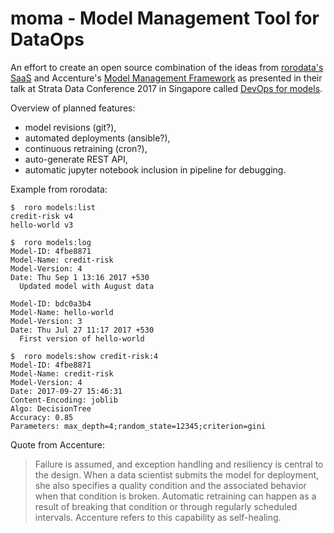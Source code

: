 # moma - Model Management Tool for DataOps

An effort to create an open source combination of the ideas from [rorodata's SaaS](http://www.rorodata.com/) and Accenture's [Model Management Framework](https://www.accenture.com/us-en/insight-improved-automated-analytics) as presented in their talk at Strata Data Conference 2017 in Singapore called [DevOps for models](https://conferences.oreilly.com/strata/strata-sg/public/schedule/detail/62831).

Overview of planned features:

* model revisions (git?),
* automated deployments (ansible?),
* continuous retraining (cron?),
* auto-generate REST API,
* automatic jupyter notebook inclusion in pipeline for debugging.

Example from rorodata:

```
$  roro models:list 
credit-risk v4 
hello-world v3 

$  roro models:log 
Model-ID: 4fbe8871 
Model-Name: credit-risk 
Model-Version: 4 
Date: Thu Sep 1 13:16 2017 +530 
  Updated model with August data 

Model-ID: bdc0a3b4 
Model-Name: hello-world 
Model-Version: 3 
Date: Thu Jul 27 11:17 2017 +530 
  First version of hello-world 

$  roro models:show credit-risk:4
Model-ID: 4fbe8871
Model-Name: credit-risk
Model-Version: 4
Date: 2017-09-27 15:46:31
Content-Encoding: joblib
Algo: DecisionTree
Accuracy: 0.85
Parameters: max_depth=4;random_state=12345;criterion=gini
```

Quote from Accenture:

> Failure is assumed, and exception handling and resiliency is central to the design. When a data scientist submits the model for deployment, she also specifies a quality condition and the associated behavior when that condition is broken. Automatic retraining can happen as a result of breaking that condition or through regularly scheduled intervals. Accenture refers to this capability as self-healing.
